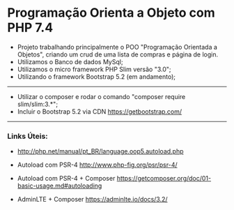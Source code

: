 # Programação Orienta a Objeto com PHP 7.4

+ Projeto trabalhando principalmente o POO "Programação Orientada a Objetos", criando um crud de uma lista de compras e página de login. 
+ Utilizamos o Banco de dados MySql;
+ Utilizamos o micro framework PHP Slim versão "3.0";
+ Utilizando o framework Bootstrap 5.2 (em andamento);

---

+ Utilizar o composer e rodar o comando "composer require slim/slim:3.*";
+ Incluir o Bootstrap 5.2 via CDN <https://getbootstrap.com/>


---
### Links Úteis: 
<div>

+ http://php.net/manual/pt_BR/language.oop5.autoload.php

+ Autoload com PSR-4
http://www.php-fig.org/psr/psr-4/

+ Autoload com PSR-4 + Composer
https://getcomposer.org/doc/01-basic-usage.md#autoloading

+ AdminLTE + Composer
https://adminlte.io/docs/3.2/
</div>
